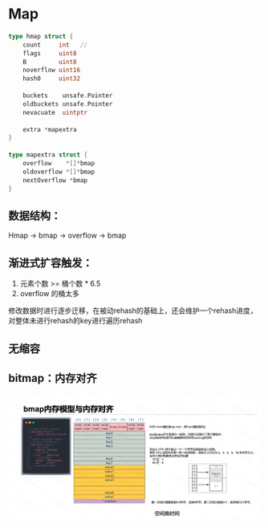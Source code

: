 # Map

```go
type hmap struct {
	count     int   //
	flags     uint8
	B         uint8
	noverflow uint16
	hash0     uint32

	buckets    unsafe.Pointer
	oldbuckets unsafe.Pointer
	nevacuate  uintptr

	extra *mapextra
}

type mapextra struct {
	overflow    *[]*bmap
	oldoverflow *[]*bmap
	nextOverflow *bmap
}
```



## 数据结构：

Hmap  -> bmap -> overflow -> bmap

## 渐进式扩容触发：

1. 元素个数 >= 桶个数 * 6.5
2. overflow 的桶太多

修改数据时进行逐步迁移，在被动rehash的基础上，还会维护一个rehash进度，对整体未进行rehash的key进行遍历rehash



## 无缩容



## bitmap：内存对齐

![image-20211028143255524](../../image/image-20211028143255524.png)










